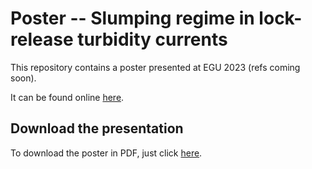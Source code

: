 # Poster -- Slumping regime in lock-release turbidity currents

This repository contains a poster presented at EGU 2023 (refs coming soon).

It can be found online [here](https://cgadal.github.io/https://cgadal.github.io/poster_egu2023/poster.html?print-pdf=#/). 

## Download the presentation

To download the poster in PDF, just click [here](https://github.com/Cgadal/poster_egu2023/raw/main/poster.pdf).